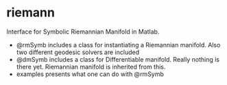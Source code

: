 riemann
=======

Interface for Symbolic Riemannian Manifold in Matlab.

* @rmSymb includes a class for instantiating a Riemannian manifold. Also two different geodesic solvers are included
* @dmSymb includes a class for Differentiable manifold. Really nothing is there yet. Riemannian manifold is inherited from this.
* examples presents what one can do with @rmSymb
